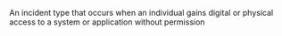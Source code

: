 An incident type that occurs when an individual gains digital or physical access to a system or application without permission